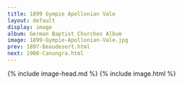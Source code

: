 ```yaml
---
title: 1899 Gympie Apollonian Vale
layout: default
display: image
album: German Baptist Churches Album
image: 1899-Gympie-Apollonian-Vale.jpg
prev: 1897-Beaudesert.html
next: 1900-Canungra.html
---
```

{% include image-head.md %}
{% include image.html %}